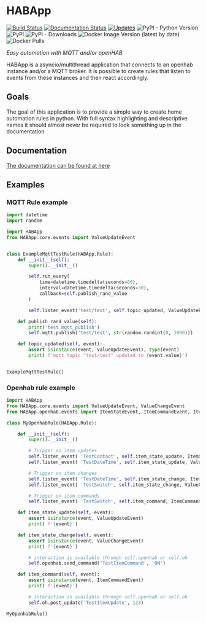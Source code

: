 # HABApp
[![Build Status](https://travis-ci.org/spacemanspiff2007/HABApp.svg?branch=master)](https://travis-ci.org/spacemanspiff2007/HABApp)
[![Documentation Status](https://readthedocs.org/projects/habapp/badge/?version=latest)](https://habapp.readthedocs.io/en/latest/?badge=latest)
[![Updates](https://pyup.io/repos/github/spacemanspiff2007/HABApp/shield.svg)](https://pyup.io/repos/github/spacemanspiff2007/HABApp/)
![PyPI - Python Version](https://img.shields.io/pypi/pyversions/habapp)
![PyPI](https://img.shields.io/pypi/v/HABapp)
![PyPI - Downloads](https://img.shields.io/pypi/dm/habapp?label=pypi%20downloads)
![Docker Image Version (latest by date)](https://img.shields.io/docker/v/spacemanspiff2007/habapp?label=docker)
![Docker Pulls](https://img.shields.io/docker/pulls/spacemanspiff2007/habapp)


_Easy automation with MQTT and/or openHAB_


HABApp is a asyncio/multithread application that connects to an openhab instance and/or a MQTT broker.
It is possible to create rules that listen to events from these instances and then react accordingly.

## Goals
The goal of this application is to provide a simple way to create home automation rules in python.
With full syntax highlighting and descriptive names it should almost never be required to look something up in the documentation

## Documentation
[The documentation can be found at here](https://habapp.readthedocs.io)

## Examples

### MQTT Rule example
```python
import datetime
import random

import HABApp
from HABApp.core.events import ValueUpdateEvent


class ExampleMqttTestRule(HABApp.Rule):
    def __init__(self):
        super().__init__()

        self.run_every(
            time=datetime.timedelta(seconds=60),
            interval=datetime.timedelta(seconds=30),
            callback=self.publish_rand_value
        )

        self.listen_event('test/test', self.topic_updated, ValueUpdateEvent)

    def publish_rand_value(self):
        print('test mqtt_publish')
        self.mqtt.publish('test/test', str(random.randint(0, 1000)))

    def topic_updated(self, event):
        assert isinstance(event, ValueUpdateEvent), type(event)
        print( f'mqtt topic "test/test" updated to {event.value}')


ExampleMqttTestRule()
```

### Openhab rule example
```python
import HABApp
from HABApp.core.events import ValueUpdateEvent, ValueChangeEvent
from HABApp.openhab.events import ItemStateEvent, ItemCommandEvent, ItemStateChangedEvent

class MyOpenhabRule(HABApp.Rule):

    def __init__(self):
        super().__init__()

        # Trigger on item updates
        self.listen_event( 'TestContact', self.item_state_update, ItemStateEvent)
        self.listen_event( 'TestDateTime', self.item_state_update, ValueUpdateEvent)

        # Trigger on item changes
        self.listen_event( 'TestDateTime', self.item_state_change, ItemStateChangedEvent)
        self.listen_event( 'TestSwitch', self.item_state_change, ValueChangeEvent)

        # Trigger on item commands
        self.listen_event( 'TestSwitch', self.item_command, ItemCommandEvent)

    def item_state_update(self, event):
        assert isinstance(event, ValueUpdateEvent)
        print( f'{event}')

    def item_state_change(self, event):
        assert isinstance(event, ValueChangeEvent)
        print( f'{event}')

        # interaction is available through self.openhab or self.oh
        self.openhab.send_command('TestItemCommand', 'ON')

    def item_command(self, event):
        assert isinstance(event, ItemCommandEvent)
        print( f'{event}')

        # interaction is available through self.openhab or self.oh
        self.oh.post_update('TestItemUpdate', 123)

MyOpenhabRule()
```

